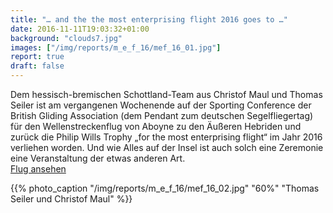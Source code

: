 ```yaml
---
title: "… and the the most enterprising flight 2016 goes to …"
date: 2016-11-11T19:03:32+01:00
background: "clouds7.jpg"
images: ["/img/reports/m_e_f_16/mef_16_01.jpg"]
report: true
draft: false
---
```


Dem hessisch-bremischen Schottland-Team aus Christof Maul und Thomas Seiler ist am vergangenen Wochenende auf der Sporting Conference der British Gliding Association (dem Pendant zum deutschen Segelfliegertag) für den Wellenstreckenflug von Aboyne zu den Äußeren Hebriden und zurück die Philip Wills Trophy „for the most enterprising flight“ im Jahr 2016 verliehen worden. Und wie Alles auf der Insel ist auch solch eine Zeremonie eine Veranstaltung der etwas anderen Art.
<br>[Flug ansehen](http://www.onlinecontest.org/olc-2.0/gliding/flightinfo.html?dsId=5442741)

{{% photo_caption "/img/reports/m_e_f_16/mef_16_02.jpg" "60%" "Thomas Seiler und Christof Maul" %}}
